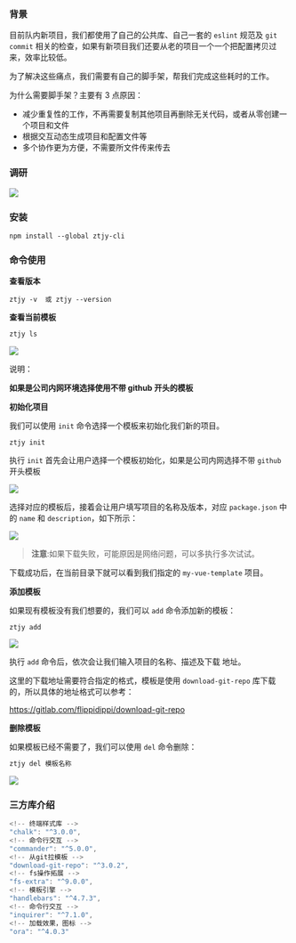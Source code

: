 ### 背景

目前队内新项目，我们都使用了自己的公共库、自己一套的 `eslint` 规范及 `git commit` 相关的检查，如果有新项目我们还要从老的项目一个一个把配置拷贝过来，效率比较低。

为了解决这些痛点，我们需要有自己的脚手架，帮我们完成这些耗时的工作。

为什么需要脚手架？主要有 3 点原因：

- 减少重复性的工作，不再需要复制其他项目再删除无关代码，或者从零创建一个项目和文件
- 根据交互动态生成项目和配置文件等
- 多个协作更为方便，不需要所文件传来传去

### 调研

![](http://www.longstudy.club/100/ztjy01.png)

### 安装

```
npm install --global ztjy-cli
```

### 命令使用

**查看版本**

```
ztjy -v  或 ztjy --version
```

**查看当前模板**

```javascript
ztjy ls
```

![](http://www.longstudy.club/100/ztjy02.png)

说明：

**如果是公司内网环境选择使用不带 github 开头的模板**

**初始化项目**

我们可以使用 `init` 命令选择一个模板来初始化我们新的项目。

```
ztjy init
```

执行 `init` 首先会让用户选择一个模板初始化，如果是公司内网选择不带 `github` 开头模板

![](http://www.longstudy.club/100/ztjy03.png)

选择对应的模板后，接着会让用户填写项目的名称及版本，对应 `package.json` 中的 `name` 和 `description`，如下所示：

![](http://www.longstudy.club/100/ztjy05.png)

> **注意**:如果下载失败，可能原因是网络问题，可以多执行多次试试。

下载成功后，在当前目录下就可以看到我们指定的 `my-vue-template` 项目。

**添加模板**

如果现有模板没有我们想要的，我们可以 `add` 命令添加新的模板：

```
ztjy add
```

![](http://www.longstudy.club/100/ztjy06.png)

执行 `add` 命令后，依次会让我们输入项目的名称、描述及下载 地址。

这里的下载地址需要符合指定的格式，模板是使用 `download-git-repo` 库下载的，所以具体的地址格式可以参考：

https://gitlab.com/flippidippi/download-git-repo

**删除模板**

如果模板已经不需要了，我们可以使用 `del` 命令删除：

```javascript
ztjy del 模板名称
```

![](http://www.longstudy.club/100/ztjy07.png)

### 三方库介绍

```javascript
<!-- 终端样式库 -->
"chalk": "^3.0.0",
<!-- 命令行交互 -->
"commander": "^5.0.0",
<!-- 从git拉模板 -->
"download-git-repo": "^3.0.2",
<!-- fs操作拓展 -->
"fs-extra": "^9.0.0",
<!-- 模板引擎 -->
"handlebars": "^4.7.3",
<!-- 命令行交互 -->
"inquirer": "^7.1.0",
<!-- 加载效果，图标 -->
"ora": "^4.0.3"
```
